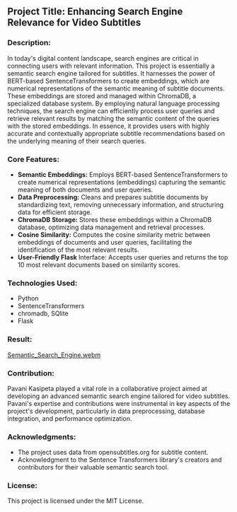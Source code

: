 <h2>Project Title: Enhancing Search Engine Relevance for Video Subtitles</h2>
<h3>Description:</h3>
In today's digital content landscape, search engines are critical in connecting users with relevant information. This project is essentially a semantic search engine tailored for subtitles. It harnesses the power of BERT-based SentenceTransformers to create embeddings, which are numerical representations of the semantic meaning of subtitle documents. These embeddings are stored and managed within ChromaDB, a specialized database system. By employing natural language processing techniques, the search engine can efficiently process user queries and retrieve relevant results by matching the semantic content of the queries with the stored embeddings. 
In essence, it provides users with highly accurate and contextually appropriate subtitle recommendations based on the underlying meaning of their search queries.

<h3>Core Features:</h3>
<ul>
<li><b>Semantic Embeddings:</b> Employs BERT-based SentenceTransformers to create numerical representations (embeddings) capturing the semantic meaning of both documents and user queries.</li>
<li><b>Data Preprocessing:</b> Cleans and prepares subtitle documents by standardizing text, removing unnecessary information, and structuring data for efficient storage.</li>
 <li><b>ChromaDB Storage:</b> Stores these embeddings within a ChromaDB database, optimizing data management and retrieval processes.</li> 
  <li><b>Cosine Similarity:</b> Computes the cosine similarity metric between embeddings of documents and user queries, facilitating the identification of the most relevant results.</li>
  <li><b>User-Friendly Flask</b> Interface: Accepts user queries and returns the top 10 most relevant documents based on similarity scores.</li>
</ul>
<h3>Technologies Used:</h3>
<ul>
<li>Python</li>
<li>SentenceTransformers</li>
<li>chromadb, SQlite</li>
<li>Flask</li>
</ul>
<h3>Result:</h3>

[Semantic_Search_Engine.webm](https://github.com/rizwanayasmeen/Search_Engine_Project/assets/112886657/314b8c02-e51f-459f-adff-2a3026b09c41)


<h3>Contribution:</h3>
Pavani Kasipeta played a vital role in a collaborative project aimed at developing an advanced semantic search engine tailored for video subtitles. Pavani's expertise and contributions were instrumental in key aspects of the project's development, particularly in data preprocessing, database integration, and performance optimization.



<h3>Acknowledgments:</h3>
<ul>
<li>The project uses data from opensubtitles.org for subtitle content.</li>
<li>Acknowledgment to the Sentence Transformers library's creators and contributors for their valuable semantic search tool.</li>
</ul>
<h3>License:</h3>
This project is licensed under the MIT License.
